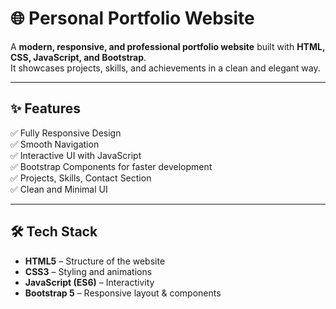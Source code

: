 # 🌐 Personal Portfolio Website  

A **modern, responsive, and professional portfolio website** built with **HTML, CSS, JavaScript, and Bootstrap**.  
It showcases projects, skills, and achievements in a clean and elegant way.  

---

## ✨ Features  
✅ Fully Responsive Design  
✅ Smooth Navigation  
✅ Interactive UI with JavaScript  
✅ Bootstrap Components for faster development  
✅ Projects, Skills, Contact Section  
✅ Clean and Minimal UI  

---

## 🛠️ Tech Stack  
- **HTML5** – Structure of the website  
- **CSS3** – Styling and animations  
- **JavaScript (ES6)** – Interactivity  
- **Bootstrap 5** – Responsive layout & components  

